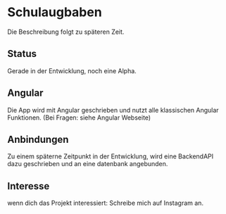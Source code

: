 # Schulaugbaben
Die Beschreibung folgt zu späteren Zeit. 

## Status
Gerade in der Entwicklung, noch eine Alpha.

## Angular
Die App wird mit Angular geschrieben und nutzt alle klassischen Angular Funktionen. (Bei Fragen: siehe Angular Webseite)

## Anbindungen
Zu einem späterne Zeitpunkt in der Entwicklung, wird eine BackendAPI dazu geschrieben und an eine datenbank angebunden.

## Interesse 
wenn dich das Projekt interessiert: Schreibe mich auf Instagram an.
